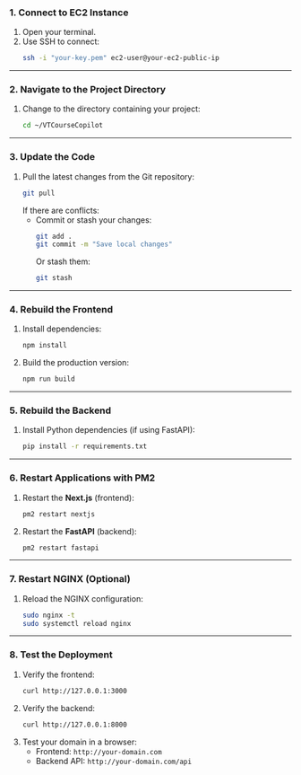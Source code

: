 ### **1. Connect to EC2 Instance**
1. Open your terminal.
2. Use SSH to connect:
   ```bash
   ssh -i "your-key.pem" ec2-user@your-ec2-public-ip
   ```

---

### **2. Navigate to the Project Directory**
1. Change to the directory containing your project:
   ```bash
   cd ~/VTCourseCopilot
   ```

---

### **3. Update the Code**
1. Pull the latest changes from the Git repository:
   ```bash
   git pull
   ```
   If there are conflicts:
   - Commit or stash your changes:
     ```bash
     git add .
     git commit -m "Save local changes"
     ```
     Or stash them:
     ```bash
     git stash
     ```

---

### **4. Rebuild the Frontend**
1. Install dependencies:
   ```bash
   npm install
   ```
2. Build the production version:
   ```bash
   npm run build
   ```

---

### **5. Rebuild the Backend**
1. Install Python dependencies (if using FastAPI):
   ```bash
   pip install -r requirements.txt
   ```

---

### **6. Restart Applications with PM2**
1. Restart the **Next.js** (frontend):
   ```bash
   pm2 restart nextjs
   ```
2. Restart the **FastAPI** (backend):
   ```bash
   pm2 restart fastapi
   ```

---

### **7. Restart NGINX (Optional)**
1. Reload the NGINX configuration:
   ```bash
   sudo nginx -t
   sudo systemctl reload nginx
   ```

---

### **8. Test the Deployment**
1. Verify the frontend:
   ```bash
   curl http://127.0.0.1:3000
   ```
2. Verify the backend:
   ```bash
   curl http://127.0.0.1:8000
   ```
3. Test your domain in a browser:
   - Frontend: `http://your-domain.com`
   - Backend API: `http://your-domain.com/api`

